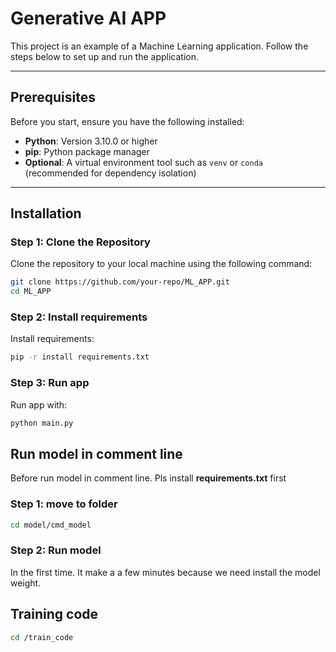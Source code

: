 # Generative AI APP

This project is an example of a Machine Learning application. Follow the steps below to set up and run the application.

---

## Prerequisites

Before you start, ensure you have the following installed:

- **Python**: Version 3.10.0 or higher
- **pip**: Python package manager
- **Optional**: A virtual environment tool such as `venv` or `conda` (recommended for dependency isolation)

---

## Installation

### Step 1: Clone the Repository

Clone the repository to your local machine using the following command:

```bash
git clone https://github.com/your-repo/ML_APP.git
cd ML_APP
```

### Step 2: Install requirements

Install requirements:

```bash
pip -r install requirements.txt
```

### Step 3: Run app

Run app with:

```bash
python main.py
```

## Run model in comment line

Before run model in comment line. Pls install **requirements.txt** first

### Step 1: move to folder

```bash
cd model/cmd_model
```

### Step 2: Run model

In the first time. It make a a few minutes because we need install the model weight.

## Training code

```bash
cd /train_code
```
